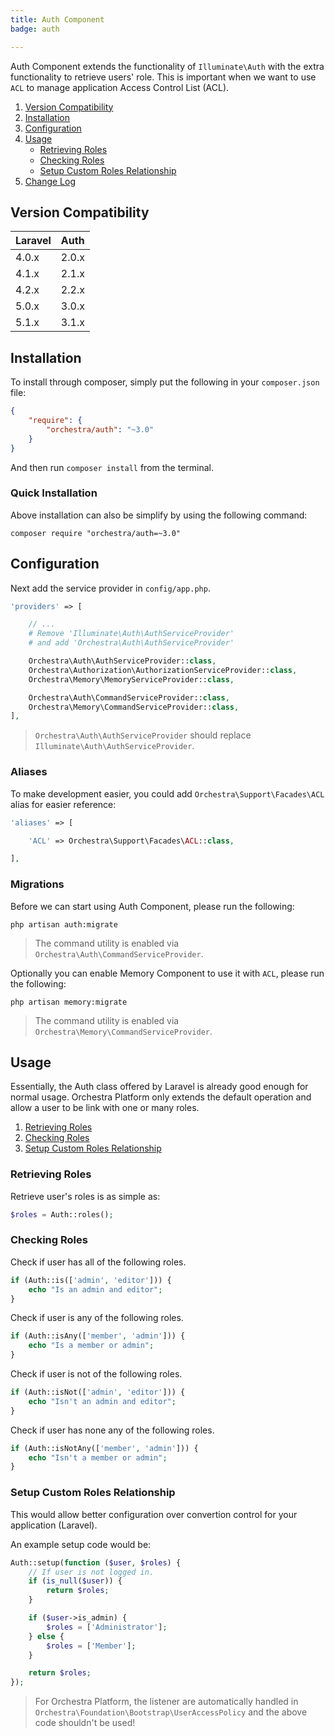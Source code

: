 ```yaml
---
title: Auth Component
badge: auth

---
```


Auth Component extends the functionality of `Illuminate\Auth` with the extra functionality to retrieve users' role. This is important when we want to use `ACL` to manage application Access Control List (ACL).

1. [Version Compatibility](#compatibility)
2. [Installation](#installation)
3. [Configuration](#configuration)
4. [Usage](#usage)
   - [Retrieving Roles](#retrieving-roles)
   - [Checking Roles](#checking-roles)
   - [Setup Custom Roles Relationship](#setup-custom-roles)
5. [Change Log]({doc-url}/components/auth/changes#v3-1)

<a name="Compatibility"></a>
## Version Compatibility

Laravel    | Auth
:----------|:----------
 4.0.x     | 2.0.x
 4.1.x     | 2.1.x
 4.2.x     | 2.2.x
 5.0.x     | 3.0.x
 5.1.x     | 3.1.x

<a name="installation"></a>
## Installation

To install through composer, simply put the following in your `composer.json` file:

```json
{
	"require": {
		"orchestra/auth": "~3.0"
	}
}
```

And then run `composer install` from the terminal.

<a name="quick-installation"></a>
### Quick Installation

Above installation can also be simplify by using the following command:

    composer require "orchestra/auth=~3.0"

<a name="configuration"></a>
## Configuration

Next add the service provider in `config/app.php`.

```php
'providers' => [

	// ...
	# Remove 'Illuminate\Auth\AuthServiceProvider'
	# and add 'Orchestra\Auth\AuthServiceProvider'

	Orchestra\Auth\AuthServiceProvider::class,
	Orchestra\Authorization\AuthorizationServiceProvider::class,
	Orchestra\Memory\MemoryServiceProvider::class,

	Orchestra\Auth\CommandServiceProvider::class,
	Orchestra\Memory\CommandServiceProvider::class,
],
```

> `Orchestra\Auth\AuthServiceProvider` should replace `Illuminate\Auth\AuthServiceProvider`.

### Aliases

To make development easier, you could add `Orchestra\Support\Facades\ACL` alias for easier reference:

```php
'aliases' => [

	'ACL' => Orchestra\Support\Facades\ACL::class,

],
```

### Migrations

Before we can start using Auth Component, please run the following:

    php artisan auth:migrate

> The command utility is enabled via `Orchestra\Auth\CommandServiceProvider`.

Optionally you can enable Memory Component to use it with `ACL`, please run the following:

    php artisan memory:migrate

> The command utility is enabled via `Orchestra\Memory\CommandServiceProvider`.

<a name="usage"></a>
## Usage

Essentially, the Auth class offered by Laravel is already good enough for normal usage. Orchestra Platform only extends the default operation and allow a user to be link with one or many roles.

1. [Retrieving Roles](#retrieving-roles)
2. [Checking Roles](#checking-roles)
3. [Setup Custom Roles Relationship](#setup-custom-roles)

<a name="retrieving-roles"></a>
### Retrieving Roles

Retrieve user's roles is as simple as:

```php
$roles = Auth::roles();
```

<a name="checking-roles"></a>
### Checking Roles

Check if user has all of the following roles.

```php
if (Auth::is(['admin', 'editor'])) {
	echo "Is an admin and editor";
}
```

Check if user is any of the following roles.

```php
if (Auth::isAny(['member', 'admin'])) {
    echo "Is a member or admin";
}
```

Check if user is not of the following roles.

```php
if (Auth::isNot(['admin', 'editor'])) {
    echo "Isn't an admin and editor";
}
```

Check if user has none any of the following roles.

```php
if (Auth::isNotAny(['member', 'admin'])) {
    echo "Isn't a member or admin";
}
```

<a name="setup-custom-roles"></a>
### Setup Custom Roles Relationship

This would allow better configuration over convertion control for your application (Laravel).

An example setup code would be:

```php
Auth::setup(function ($user, $roles) {
    // If user is not logged in.
    if (is_null($user)) {
	    return $roles;
    }

    if ($user->is_admin) {
    	$roles = ['Administrator'];
    } else {
    	$roles = ['Member'];
    }

    return $roles;
});
```

> For Orchestra Platform, the listener are automatically handled in `Orchestra\Foundation\Bootstrap\UserAccessPolicy` and the above code shouldn't be used!

